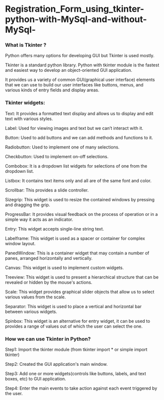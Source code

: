 # Registration_Form_using_tkinter-python-with-MySql-and-without-MySql-

<h3>What is Tkinter ?</h3>
Python offers many options for developing GUI but Tkinter is used mostly.

Tkinter is a standard python library. Python with tkinter module is the fastest and easiest way to develop an object-oriented GUI application.

It provides us a variety of common GUI(graphical user interface) elements that we can use to build our user interfaces like buttons, menus, and various kinds of entry fields and display areas.

<h3>Tkinter widgets:</h3>

<p><Frame:acts as a container and it is used to organize and hold other widgets.</p>
<p>Text: It provides a formatted text display and allows us to display and edit text with various styles.</p>
<p>Label: Used for viewing images and text but we can’t interact with it.</p>
<p>Button: Used to add buttons and we can add methods and functions to it.</p>
<p>Radiobutton: Used to implement one of many selections.</p>
<p>Checkbutton: Used to implement on-off selections.</p>
<p>Combobox: It is a dropdown list widgets for selections of one from the dropdown list.</p>
<p>Listbox: It contains text items only and all are of the same font and color.</p>
<p>Scrollbar: This provides a slide controller.</p>
<p>Sizegrip: This widget is used to resize the contained windows by pressing and dragging the grip.</p>
<p>ProgressBar: It provides visual feedback on the process of operation or in a simple way it acts as an indicator.</p>
<p>Entry: This widget accepts single-line string text.</p>
<p>Labelframe: This widget is used as a spacer or container for complex window layout.</p>
<p>PanedWindow: This is a container widget that may contain a number of panes, arranged horizontally and vertically.</p>
<p>Canvas: This widget is used to implement custom widgets.</p>
<p>Treeview: This widget is used to present a hierarchical structure that can be revealed or hidden by the mouse's actions.</p>
<p>Scale: This widget provides graphical slider objects that allow us to select various values from the scale.</p>
<p>Separator: This widget is used to place a vertical and horizontal bar between various widgets.</p>
<p>Spinbox: This widget is an alternative for entry widget, it can be used to provides a range of values out of which the user can select the one.</p>

<h3>How we can use Tkinter in Python?</h3>

Step1: Import the tkinter module (from tkinter import *  or simple  import tkinter)

Step2: Created the GUI application's main window.

Step3: Add one or more widgets(controls like buttons, labels, and text boxes, etc) to GUI application.

Step4: Enter the main events to take action against each event triggered by the user.
